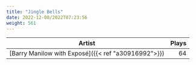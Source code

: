 ```yaml
---
title: "Jingle Bells"
date: 2022-12-08/2022T07:23:56
weight: 561
---
```




 Artist | Plays 
----- | -----:
[Barry Manilow with Exposé]({{< ref "a30916992">}}) | 64
